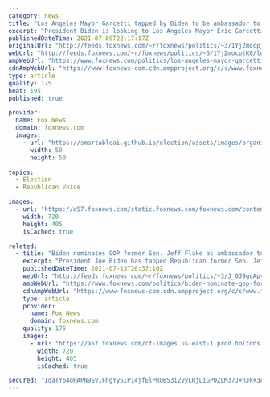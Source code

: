 ```yaml
---
category: news
title: "Los Angeles Mayor Garcetti tapped by Biden to be ambassador to India"
excerpt: "President Biden is looking to Los Angeles Mayor Eric Garcetti to be the next U.S. ambassador to India."
publishedDateTime: 2021-07-09T22:17:17Z
originalUrl: "http://feeds.foxnews.com/~r/foxnews/politics/~3/1Yj2mocpjK0/los-angeles-mayor-garcetti-biden-ambassador-india"
webUrl: "http://feeds.foxnews.com/~r/foxnews/politics/~3/1Yj2mocpjK0/los-angeles-mayor-garcetti-biden-ambassador-india"
ampWebUrl: "https://www.foxnews.com/politics/los-angeles-mayor-garcetti-biden-ambassador-india.amp"
cdnAmpWebUrl: "https://www-foxnews-com.cdn.ampproject.org/c/s/www.foxnews.com/politics/los-angeles-mayor-garcetti-biden-ambassador-india.amp"
type: article
quality: 175
heat: 195
published: true

provider:
  name: Fox News
  domain: foxnews.com
  images:
    - url: "https://smartableai.github.io/election/assets/images/organizations/foxnews.com-50x50.jpg"
      width: 50
      height: 50

topics:
  - Election
  - Republican Voice

images:
  - url: "https://a57.foxnews.com/static.foxnews.com/foxnews.com/content/uploads/2021/07/720/405/AP21183567372792-e1625868017453.jpg?ve=1&tl=1"
    width: 720
    height: 405
    isCached: true

related:
  - title: "Biden nominates GOP former Sen. Jeff Flake as ambassador to Turkey"
    excerpt: "President Joe Biden has tapped Republican former Sen. Jeff Flake, to serve as U.S. ambassador to Turkey."
    publishedDateTime: 2021-07-13T20:37:10Z
    webUrl: "http://feeds.foxnews.com/~r/foxnews/politics/~3/J_0J9gcApvQ/biden-nominate-gop-former-sen-jeff-flake-ambassador-turkey"
    ampWebUrl: "https://www.foxnews.com/politics/biden-nominate-gop-former-sen-jeff-flake-ambassador-turkey.amp"
    cdnAmpWebUrl: "https://www-foxnews-com.cdn.ampproject.org/c/s/www.foxnews.com/politics/biden-nominate-gop-former-sen-jeff-flake-ambassador-turkey.amp"
    type: article
    provider:
      name: Fox News
      domain: foxnews.com
    quality: 175
    images:
      - url: "https://a57.foxnews.com/cf-images.us-east-1.prod.boltdns.net/v1/static/694940094001/3fbdc1ab-a848-4592-8830-5949d371c1a9/489007b9-2d3a-44ed-98fb-f8380619d512/1280x720/match/720/405/image.jpg?ve=1&tl=1"
        width: 720
        height: 405
        isCached: true

secured: "IqaTY64oHAPN9SVIFhgYySIP14jfElPR0BS3i2vyLRjLiGPOZLM37J+nJR+3Az2MiBSWE1ANKLyY63qMQUp9Kt6EQ3wEjunh78EsbJHLx4K2KV5CMUp0dIVoUJB6gYrRBVCgg3Xh/TJ6tN7ihnfFRIMByBlSfFO0MwYcOr8xC+t3Ub0uL9d3DdFn3pERZS/HVOSdz1hSVQl9DwZDeJ/kZ2pcwOrDevuFVpbpac9A8RDAeFlpzw2Z4Ihuzoou/r5HWIpUjnSVB2LwoT6M0XvtJX98tUWYELgFa292mh7xEtHzK4drk7yriEWN+bvLZMmMLjE+YvQHcMh3yqOdTiuy5wkMC0zDJVRMVuRacScserQ=;DW0sWCINl7QyzV4hOvd8lw=="
---
```


